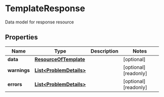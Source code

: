 

# TemplateResponse

Data model for response resource

## Properties

| Name | Type | Description | Notes |
|------------ | ------------- | ------------- | -------------|
|**data** | [**ResourceOfTemplate**](ResourceOfTemplate.md) |  |  [optional] |
|**warnings** | [**List&lt;ProblemDetails&gt;**](ProblemDetails.md) |  |  [optional] [readonly] |
|**errors** | [**List&lt;ProblemDetails&gt;**](ProblemDetails.md) |  |  [optional] [readonly] |



